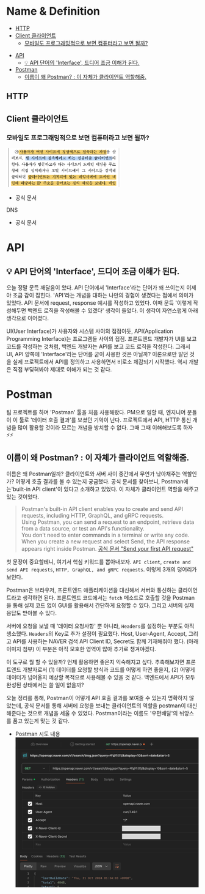 # Name & Definition

<!-- toc -->

  * [HTTP](#http)
  * [Client 클라이언트](#client-%ED%81%B4%EB%9D%BC%EC%9D%B4%EC%96%B8%ED%8A%B8)
    + [모바일도 프로그래밍적으로 보면 컴퓨터라고 보면 될까?](#%EB%AA%A8%EB%B0%94%EC%9D%BC%EB%8F%84-%ED%94%84%EB%A1%9C%EA%B7%B8%EB%9E%98%EB%B0%8D%EC%A0%81%EC%9C%BC%EB%A1%9C-%EB%B3%B4%EB%A9%B4-%EC%BB%B4%ED%93%A8%ED%84%B0%EB%9D%BC%EA%B3%A0-%EB%B3%B4%EB%A9%B4-%EB%90%A0%EA%B9%8C)
- [API](#api)
  * [💡 API 단어의 'Interface', 드디어 조금 이해가 된다.](#%F0%9F%92%A1-api-%EB%8B%A8%EC%96%B4%EC%9D%98-interface-%EB%93%9C%EB%94%94%EC%96%B4-%EC%A1%B0%EA%B8%88-%EC%9D%B4%ED%95%B4%EA%B0%80-%EB%90%9C%EB%8B%A4)
- [Postman](#postman)
  * [이름이 왜 Postman? : 이 자체가 클라이언트 역할해줌.](#%EC%9D%B4%EB%A6%84%EC%9D%B4-%EC%99%9C-postman--%EC%9D%B4-%EC%9E%90%EC%B2%B4%EA%B0%80-%ED%81%B4%EB%9D%BC%EC%9D%B4%EC%96%B8%ED%8A%B8-%EC%97%AD%ED%95%A0%ED%95%B4%EC%A4%8C)

<!-- tocstop -->

## HTTP

## Client 클라이언트

### 모바일도 프로그래밍적으로 보면 컴퓨터라고 보면 될까?

<img width="300" alt="정의-클라이언트" src="/assets/정의-클라이언트.png" >

- 공식 문서

DNS

- 공식 문서

# API

## 💡 API 단어의 'Interface', 드디어 조금 이해가 된다.

오늘 정말 문득 깨달음이 왔다. API 단어에서 'Interface'라는 단어가 왜 쓰이는지 이제야 조금 감이 잡힌다. 'API'라는 개념을 대하는 나만의 경험이 생겼다는 점에서 의미가 있었다. API 문서에 request, response 예시를 작성하고 있었다. 이때 문득 '이렇게 작성해두면 백엔드 로직을 작성해볼 수 있겠다' 생각이 들었다. 이 생각이 자연스럽게 아래 생각으로 이어졌다.

UI(User Interface)가 사용자와 시스템 사이의 접점이듯, API(Application Programming Interface)는 프로그램들 사이의 접점. 프론트엔드 개발자가 UI를 보고 코드를 작성하는 것처럼, 백엔드 개발자는 API를 보고 코드 로직을 작성한다. 그래서 UI, API 양쪽에 'Interface'라는 단어를 굳이 사용한 것은 아닐까? 이론으로만 알던 것을 실제 프로젝트에서 API를 정의하고 사용하면서 비로소 체감되기 시작했다. 역시 개발은 직접 부딪혀봐야 제대로 이해가 되는 것 같다.

# Postman

팀 프로젝트를 하며 'Postman' 툴을 처음 사용해봤다. PM으로 일할 때, 엔지니어 분들이 이 툴로 '데이터 호출 결과'를 보셨던 기억이 난다. 프로젝트에서 API, HTTP 통신 개념을 많이 활용할 것이라 모르는 개념을 방치할 수 없다. 그때 그때 이해해보도록 하자⚡⚡

## 이름이 왜 Postman? : 이 자체가 클라이언트 역할해줌.

이름은 왜 Postman일까? 클라이언트와 서버 사이 중간에서 무언가 낚아채주는 역할인가? 어떻게 호출 결과를 볼 수 있는지 궁금했다. 공식 문서를 찾아보니, Postman에는'built-in API client'이 있다고 소개하고 있었다. 이 자체가 클라이언트 역할을 해주고 있는 것이었다.

> Postman's built-in API client enables you to create and send API requests, including HTTP, GraphQL, and gRPC requests. <br> Using Postman, you can send a request to an endpoint, retrieve data from a data source, or test an API's functionality. <br> You don't need to enter commands in a terminal or write any code. <br> When you create a new request and select Send, the API response appears right inside Postman. [공식 문서 "Send your first API request"](https://learning.postman.com/docs/getting-started/first-steps/sending-the-first-request/)

첫 문장이 중요할테니, 여기서 핵심 키워드를 뽑아내보자. `API client`, `create and send API requests`, `HTTP, GraphQL, and gRPC requests`. 이렇게 3개의 덩어리가 보인다.

Postman은 브라우저, 프론트엔드 애플리케이션을 대신해서 서버와 통신하는 클라이언트라고 생각하면 된다. 프론트엔드 코드에서는 `fetch` 메소드로 호출할 것을 Postman을 통해 실제 코드 없이 GUI를 활용해서 간단하게 요청할 수 있다. 그리고 서버의 실제 응답도 받아볼 수 있다.

서버에 요청을 보낼 때 '데이터 요청사항' 뿐 아니라, `Headers`를 설정하는 부분도 아직 생소했다. `Headers`의 Key로 추가 설정이 필요했다. Host, User-Agent, Accept, 그리고 API를 사용하는 NAVER 검색 API Client ID, Secret도 함께 기재해줘야 했다. (아래 이미지 첨부) 이 부분은 아직 모호한 영역이 많아 추가로 챙겨야겠다.

이 도구로 뭘 할 수 있을까? 언제 활용하면 좋은지 익숙해지고 싶다. 추측해보자면 프론트엔드 개발자로서 (1) 데이터를 요청할 방식과 코드를 어떻게 하면 좋을지, (2) 어떻게 데이터가 넘어올지 예상할 목적으로 사용해볼 수 있을 것 같다. 백엔드에서 API가 모두 완성된 상태에서는 쓸 일이 없을까?

오늘 정리를 통해, Postman이 어떻게 API 호출 결과를 보여줄 수 있는지 명확하지 않았는데, 공식 문서를 통해 서버에 요청을 보내는 클라이언트의 역할을 postman이 대신 해준다는 것으로 개념을 세울 수 있었다. Postman이라는 이름도 '우편배달'의 뉘앙스를 품고 있는게 맞는 것 같다.

- Postman 시도 내용
  ![postman-api-response](/assets/postman-api-response.png)
